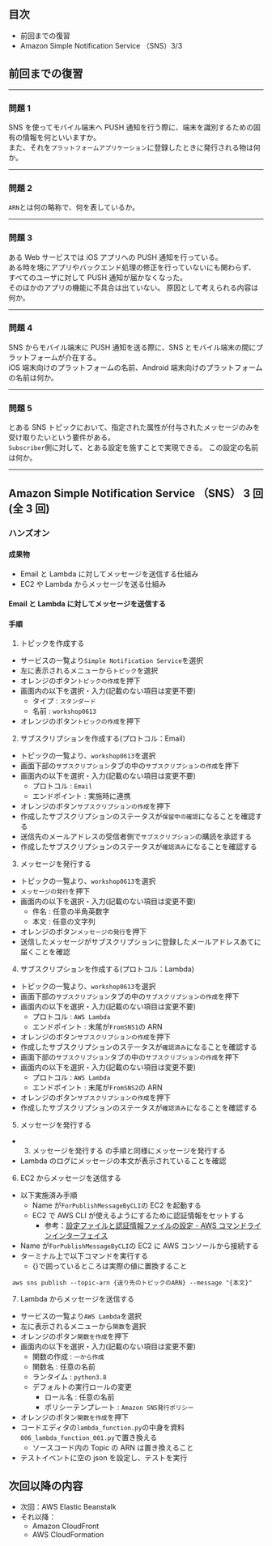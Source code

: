 ## 目次

-   前回までの復習
-   Amazon Simple Notification Service （SNS）3/3

## 前回までの復習

---

### 問題 1

SNS を使ってモバイル端末へ PUSH 通知を行う際に、端末を識別するための固有の情報を何といいますか。  
また、それを`プラットフォームアプリケーション`に登録したときに発行される物は何か。

---

### 問題 2

`ARN`とは何の略称で、何を表しているか。

---

### 問題 3

ある Web サービスでは iOS アプリへの PUSH 通知を行っている。  
ある時を境にアプリやバックエンド処理の修正を行っていないにも関わらず、
すべてのユーザに対して PUSH 通知が届かなくなった。  
そのほかのアプリの機能に不具合は出ていない。
原因として考えられる内容は何か。

---

### 問題 4

SNS からモバイル端末に PUSH 通知を送る際に、SNS とモバイル端末の間にプラットフォームが介在する。  
iOS 端末向けのプラットフォームの名前、Android 端末向けのプラットフォームの名前は何か。

---

### 問題 5

とある SNS トピックにおいて、指定された属性が付与されたメッセージのみを受け取りたいという要件がある。  
`Subscriber`側に対して、とある設定を施すことで実現できる。
この設定の名前は何か。

---

## Amazon Simple Notification Service （SNS） 3 回(全 3 回)

### ハンズオン

#### 成果物

-   Email と Lambda に対してメッセージを送信する仕組み
-   EC2 や Lambda からメッセージを送る仕組み

#### Email と Lambda に対してメッセージを送信する

#### 手順

1.  トピックを作成する

-   サービスの一覧より`Simple Notification Service`を選択
-   左に表示されるメニューから`トピック`を選択
-   オレンジのボタン`トピックの作成`を押下
-   画面内の以下を選択・入力(記載のない項目は変更不要)
    -   タイプ : `スタンダード`
    -   名前 : `workshop0613`
-   オレンジのボタン`トピックの作成`を押下

2. サブスクリプションを作成する(プロトコル：Email)

-   トピックの一覧より、`workshop0613`を選択
-   画面下部の`サブスクリプション`タブの中の`サブスクリプションの作成`を押下
-   画面内の以下を選択・入力(記載のない項目は変更不要)
    -   プロトコル : `Email`
    -   エンドポイント : 実施時に連携
-   オレンジのボタン`サブスクリプションの作成`を押下
-   作成したサブスクリプションのステータスが`保留中の確認`になることを確認する
-   送信先のメールアドレスの受信者側で`サブスクリプション`の購読を承認する
-   作成したサブスクリプションのステータスが`確認済み`になることを確認する

3. メッセージを発行する

-   トピックの一覧より、`workshop0613`を選択
-   `メッセージの発行`を押下
-   画面内の以下を選択・入力(記載のない項目は変更不要)
    -   件名 : 任意の半角英数字
    -   本文 : 任意の文字列
-   オレンジのボタン`メッセージの発行`を押下
-   送信したメッセージがサブスクリプションに登録したメールアドレスあてに届くことを確認

4. サブスクリプションを作成する(プロトコル：Lambda)

-   トピックの一覧より、`workshop0613`を選択
-   画面下部の`サブスクリプション`タブの中の`サブスクリプションの作成`を押下
-   画面内の以下を選択・入力(記載のない項目は変更不要)
    -   プロトコル : `AWS Lambda`
    -   エンドポイント : 末尾が`FromSNS1`の ARN
-   オレンジのボタン`サブスクリプションの作成`を押下
-   作成したサブスクリプションのステータスが`確認済み`になることを確認する
-   画面下部の`サブスクリプション`タブの中の`サブスクリプションの作成`を押下
-   画面内の以下を選択・入力(記載のない項目は変更不要)
    -   プロトコル : `AWS Lambda`
    -   エンドポイント : 末尾が`FromSNS2`の ARN
-   オレンジのボタン`サブスクリプションの作成`を押下
-   作成したサブスクリプションのステータスが`確認済み`になることを確認する

5. メッセージを発行する

-   3. メッセージを発行する の手順と同様にメッセージを発行する
-   Lambda のログにメッセージの本文が表示されていることを確認

6. EC2 からメッセージを送信する

-   以下実施済み手順
    -   Name が`ForPublishMessageByCLI`の EC2 を起動する
    -   EC2 で AWS CLI が使えるようにするために認証情報をセットする
        -   参考：[設定ファイルと認証情報ファイルの設定 - AWS コマンドラインインターフェイス](https://docs.aws.amazon.com/ja_jp/cli/latest/userguide/cli-configure-files.html)
-   Name が`ForPublishMessageByCLI`の EC2 に AWS コンソールから接続する
-   ターミナル上で以下コマンドを実行する
    -   {}で囲っているところは実際の値に置換すること

```
 aws sns publish --topic-arn {送り先のトピックのARN} --message "{本文}"
```

7. Lambda からメッセージを送信する

-   サービスの一覧より`AWS Lambda`を選択
-   左に表示されるメニューから`関数`を選択
-   オレンジのボタン`関数を作成`を押下
-   画面内の以下を選択・入力(記載のない項目は変更不要)
    -   関数の作成 : `一から作成`
    -   関数名 : 任意の名前
    -   ランタイム : `python3.8`
    -   デフォルトの実行ロールの変更
        -   ロール名 : 任意の名前
        -   ポリシーテンプレート : `Amazon SNS発行ポリシー`
-   オレンジのボタン`関数を作成`を押下
-   コードエディタの`lambda_function.py`の中身を資料`006_lambda_function_001.py`で置き換える
    -   ソースコード内の Topic の ARN は置き換えること
-   テストイベントに空の json を設定し、テストを実行

## 次回以降の内容

-   次回：AWS Elastic Beanstalk
-   それ以降：
    -   Amazon CloudFront
    -   AWS CloudFormation
